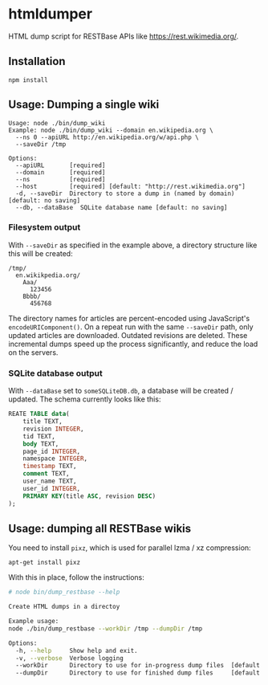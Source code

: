 # htmldumper
HTML dump script for RESTBase APIs like https://rest.wikimedia.org/.

## Installation

`npm install`

## Usage: Dumping a single wiki

```
Usage: node ./bin/dump_wiki
Example: node ./bin/dump_wiki --domain en.wikipedia.org \
  --ns 0 --apiURL http://en.wikipedia.org/w/api.php \
  --saveDir /tmp

Options:
  --apiURL       [required]
  --domain       [required]
  --ns           [required]
  --host         [required] [default: "http://rest.wikimedia.org"]
  -d, --saveDir  Directory to store a dump in (named by domain) [default: no saving]
  --db, --dataBase  SQLite database name [default: no saving]
```

### Filesystem output

With `--saveDir` as specified in the example above, a directory structure like
this will be created:

```
/tmp/
  en.wikikpedia.org/
    Aaa/
      123456
    Bbbb/
      456768
```

The directory names for articles are percent-encoded using JavaScript's
`encodeURIComponent()`. On a repeat run with the same `--saveDir` path, only
updated articles are downloaded. Outdated revisions are deleted. These
incremental dumps speed up the process significantly, and reduce the load on
the servers.

### SQLite database output

With `--dataBase` set to `someSQLiteDB.db`, a database will be created /
updated. The schema currently looks like this:

```sql
REATE TABLE data(
    title TEXT,
    revision INTEGER,
    tid TEXT,
    body TEXT,
    page_id INTEGER,
    namespace INTEGER,
    timestamp TEXT,
    comment TEXT,
    user_name TEXT,
    user_id INTEGER,
    PRIMARY KEY(title ASC, revision DESC)
);
```

## Usage: dumping all RESTBase wikis

You need to install `pixz`, which is used for parallel lzma / xz compression:

`apt-get install pixz`

With this in place, follow the instructions:

```bash
# node bin/dump_restbase --help

Create HTML dumps in a directoy

Example usage:
node ./bin/dump_restbase --workDir /tmp --dumpDir /tmp

Options:
  -h, --help     Show help and exit.
  -v, --verbose  Verbose logging
  --workDir      Directory to use for in-progress dump files  [default: "/tmp"]
  --dumpDir      Directory to use for finished dump files     [default: "/tmp"]
```
